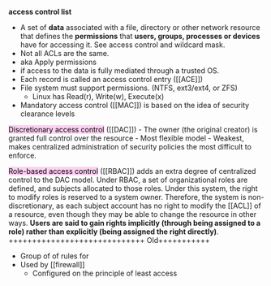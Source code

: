 **access control list**
- A set of **data** associated with a file, directory or other network resource that defines the **permissions** that **users, groups, processes or devices** have for accessing it. See access control and wildcard mask.
- Not all ACLs are the same.
- aka Apply permissions
-  if access to the data is fully mediated through a trusted OS.
- Each record is called an access control entry ([[ACE]])
- File system must support permissions.   (NTFS, ext3/ext4, or ZFS)
	- Linux has Read(r), Write(w), Execute(x)
- Mandatory access control ([[MAC]]) is based on the idea of security clearance levels


<mark style="background: #FFB8EBA6;">Discretionary access control</mark> ([[DAC]])
	- The owner (the original creator) is granted full control over the resource
	- Most flexible model
	- Weakest, makes centralized administration of security policies the most difficult to enforce.

<mark style="background: #FFB8EBA6;">Role-based access control</mark> ([[RBAC]]) adds an extra degree of centralized control to the DAC model. Under RBAC, a set of organizational roles are defined, and subjects allocated to those roles. Under this system, the right to modify roles is reserved to a system owner. Therefore, the system is non-discretionary, as each subject account has no right to modify the [[ACL]] of a resource, even though they may be able to change the resource in other ways. **Users are said to gain rights implicitly (through being assigned to a role) rather than explicitly (being assigned the right directly)**.
+++++++++++++++++++++++++++++ Old+++++++++++
- Group of of rules for
- Used by [[firewall]]
	- Configured on the principle of least access